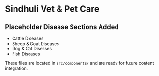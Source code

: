 # Sindhuli Vet & Pet Care

## Placeholder Disease Sections Added
- Cattle Diseases
- Sheep & Goat Diseases
- Dog & Cat Diseases
- Fish Diseases

These files are located in `src/components/` and are ready for future content integration.
